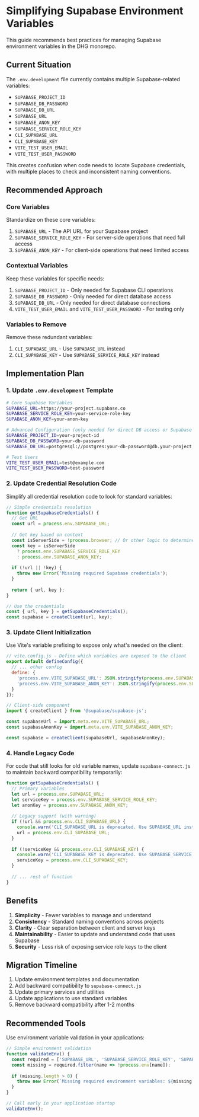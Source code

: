 # Simplifying Supabase Environment Variables

This guide recommends best practices for managing Supabase environment variables in the DHG monorepo.

## Current Situation

The `.env.development` file currently contains multiple Supabase-related variables:

- `SUPABASE_PROJECT_ID`
- `SUPABASE_DB_PASSWORD`
- `SUPABASE_DB_URL`
- `SUPABASE_URL`
- `SUPABASE_ANON_KEY`
- `SUPABASE_SERVICE_ROLE_KEY`
- `CLI_SUPABASE_URL`
- `CLI_SUPABASE_KEY`
- `VITE_TEST_USER_EMAIL`
- `VITE_TEST_USER_PASSWORD`

This creates confusion when code needs to locate Supabase credentials, with multiple places to check and inconsistent naming conventions.

## Recommended Approach

### Core Variables

Standardize on these core variables:

1. `SUPABASE_URL` - The API URL for your Supabase project
2. `SUPABASE_SERVICE_ROLE_KEY` - For server-side operations that need full access
3. `SUPABASE_ANON_KEY` - For client-side operations that need limited access

### Contextual Variables

Keep these variables for specific needs:

1. `SUPABASE_PROJECT_ID` - Only needed for Supabase CLI operations
2. `SUPABASE_DB_PASSWORD` - Only needed for direct database access
3. `SUPABASE_DB_URL` - Only needed for direct database connections
4. `VITE_TEST_USER_EMAIL` and `VITE_TEST_USER_PASSWORD` - For testing only

### Variables to Remove

Remove these redundant variables:

1. `CLI_SUPABASE_URL` - Use `SUPABASE_URL` instead
2. `CLI_SUPABASE_KEY` - Use `SUPABASE_SERVICE_ROLE_KEY` instead

## Implementation Plan

### 1. Update `.env.development` Template

```bash
# Core Supabase Variables
SUPABASE_URL=https://your-project.supabase.co
SUPABASE_SERVICE_ROLE_KEY=your-service-role-key
SUPABASE_ANON_KEY=your-anon-key

# Advanced Configuration (only needed for direct DB access or Supabase CLI)
SUPABASE_PROJECT_ID=your-project-id
SUPABASE_DB_PASSWORD=your-db-password
SUPABASE_DB_URL=postgresql://postgres:your-db-password@db.your-project.supabase.co:5432/postgres

# Test Users
VITE_TEST_USER_EMAIL=test@example.com
VITE_TEST_USER_PASSWORD=test-password
```

### 2. Update Credential Resolution Code

Simplify all credential resolution code to look for standard variables:

```javascript
// Simple credentials resolution
function getSupabaseCredentials() {
  // Get URL
  const url = process.env.SUPABASE_URL;
  
  // Get key based on context
  const isServerSide = !process.browser; // Or other logic to determine context
  const key = isServerSide 
    ? process.env.SUPABASE_SERVICE_ROLE_KEY 
    : process.env.SUPABASE_ANON_KEY;
    
  if (!url || !key) {
    throw new Error('Missing required Supabase credentials');
  }
  
  return { url, key };
}

// Use the credentials
const { url, key } = getSupabaseCredentials();
const supabase = createClient(url, key);
```

### 3. Update Client Initialization

Use Vite's variable prefixing to expose only what's needed on the client:

```javascript
// vite.config.js - Define which variables are exposed to the client
export default defineConfig({
  // ... other config
  define: {
    'process.env.VITE_SUPABASE_URL': JSON.stringify(process.env.SUPABASE_URL),
    'process.env.VITE_SUPABASE_ANON_KEY': JSON.stringify(process.env.SUPABASE_ANON_KEY),
  }
});

// Client-side component
import { createClient } from '@supabase/supabase-js';

const supabaseUrl = import.meta.env.VITE_SUPABASE_URL;
const supabaseAnonKey = import.meta.env.VITE_SUPABASE_ANON_KEY;

const supabase = createClient(supabaseUrl, supabaseAnonKey);
```

### 4. Handle Legacy Code

For code that still looks for old variable names, update `supabase-connect.js` to maintain backward compatibility temporarily:

```javascript
function getSupabaseCredentials() {
  // Primary variables
  let url = process.env.SUPABASE_URL;
  let serviceKey = process.env.SUPABASE_SERVICE_ROLE_KEY;
  let anonKey = process.env.SUPABASE_ANON_KEY;
  
  // Legacy support (with warning)
  if (!url && process.env.CLI_SUPABASE_URL) {
    console.warn('CLI_SUPABASE_URL is deprecated. Use SUPABASE_URL instead.');
    url = process.env.CLI_SUPABASE_URL;
  }
  
  if (!serviceKey && process.env.CLI_SUPABASE_KEY) {
    console.warn('CLI_SUPABASE_KEY is deprecated. Use SUPABASE_SERVICE_ROLE_KEY instead.');
    serviceKey = process.env.CLI_SUPABASE_KEY;
  }
  
  // ... rest of function
}
```

## Benefits

1. **Simplicity** - Fewer variables to manage and understand
2. **Consistency** - Standard naming conventions across projects
3. **Clarity** - Clear separation between client and server keys
4. **Maintainability** - Easier to update and understand code that uses Supabase
5. **Security** - Less risk of exposing service role keys to the client

## Migration Timeline

1. Update environment templates and documentation
2. Add backward compatibility to `supabase-connect.js`
3. Update primary services and utilities
4. Update applications to use standard variables
5. Remove backward compatibility after 1-2 months

## Recommended Tools

Use environment variable validation in your applications:

```javascript
// Simple environment validation
function validateEnv() {
  const required = ['SUPABASE_URL', 'SUPABASE_SERVICE_ROLE_KEY', 'SUPABASE_ANON_KEY'];
  const missing = required.filter(name => !process.env[name]);
  
  if (missing.length > 0) {
    throw new Error(`Missing required environment variables: ${missing.join(', ')}`);
  }
}

// Call early in your application startup
validateEnv();
```
